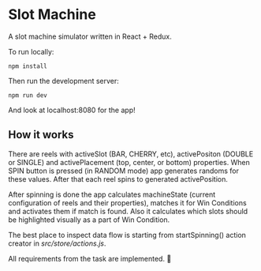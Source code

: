 # Slot Machine
A slot machine simulator written in React + Redux.

To run locally:
```
npm install
```

Then run the development server:
```
npm run dev
```
And look at localhost:8080 for the app!

## How it works
There are reels with activeSlot (BAR, CHERRY, etc), activePositon (DOUBLE or SINGLE) and activePlacement (top, center, or bottom) properties. When SPIN button is pressed (in RANDOM mode) app generates randoms for these values. After that each reel spins to generated activePosition. 

After spinning is done the app calculates machineState (current configuration of reels and their properties), matches it for Win Conditions and activates them if match is found. Also it calculates which slots should be highlighted visually as a part of Win Condition.

The best place to inspect data flow is starting from startSpinning() action creator in *src/store/actions.js*.

All requirements from the task are implemented. 🎉